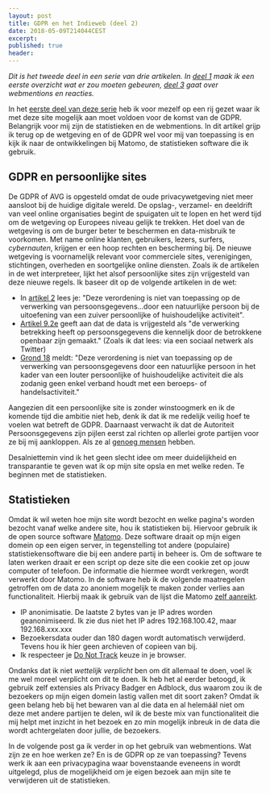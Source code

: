 ```yaml
---
layout: post
title: GDPR en het Indieweb (deel 2)
date: 2018-05-09T214044CEST
excerpt:
published: true
header:
---
```


_Dit is het tweede deel in een serie van drie artikelen. In [deel 1](/GDPR-en-het-Indieweb/) maak ik een eerste overzicht wat er zou moeten gebeuren, [deel 3](/GDPR-en-het-Indieweb-deel-3-Webmentions/) gaat over webmentions en reacties._

In het [eerste deel van deze serie](/GDPR-en-het-Indieweb/) heb ik voor mezelf op een rij gezet waar ik met deze site mogelijk aan moet voldoen voor de komst van de GDPR. Belangrijk voor mij zijn de statistieken en de webmentions. In dit artikel grijp ik terug op de wetgeving en of de GDPR wel voor mij van toepassing is en kijk ik naar de ontwikkelingen bij Matomo, de statistieken software die ik gebruik. 

## GDPR en persoonlijke sites

De GDPR of AVG is opgesteld omdat de oude privacywetgeving niet meer aansloot bij de huidige digitale wereld. De opslag-, verzamel- en deeldrift van veel online organisaties begint de spuigaten uit te lopen en het werd tijd om de wetgeving op Europees niveau gelijk te trekken. Het doel van de wetgeving is om de burger beter te beschermen en data-misbruik te voorkomen. Met name online klanten, gebruikers, lezers, surfers, _cybernauten_, krijgen er een hoop rechten en bescherming bij. De nieuwe wetgeving is voornamelijk relevant voor commerciele sites, verenigingen, stichtingen, overheden en soortgelijke online diensten. Zoals ik de artikelen in de wet interpreteer, lijkt het alsof persoonlijke sites zijn vrijgesteld van deze nieuwe regels. Ik baseer dit op de volgende artikelen in de wet:

* In [artikel 2](http://www.privacy-regulation.eu/nl/artikel-2-materieel-toepassingsgebied-EU-AVG.htm) lees je: "Deze verordening is niet van toepassing op de verwerking van persoonsgegevens...door een natuurlijke persoon bij de uitoefening van een zuiver persoonlijke of huishoudelijke activiteit". 
* [Artikel 9.2e](http://www.privacy-regulation.eu/nl/artikel-9-verwerking-van-bijzondere-categorieen-van-persoonsgegevens-EU-AVG.htm) geeft aan dat de data is vrijgesteld als "de verwerking betrekking heeft op persoonsgegevens die kennelijk door de betrokkene openbaar zijn gemaakt." (Zoals ik dat lees: via een sociaal netwerk als Twitter)
* [Grond 18](http://www.privacy-regulation.eu/nl/r18.htm) meldt: "Deze verordening is niet van toepassing op de verwerking van persoonsgegevens door een natuurlijke persoon in het kader van een louter persoonlijke of huishoudelijke activiteit die als zodanig geen enkel verband houdt met een beroeps- of handelsactiviteit." 

Aangezien dit een persoonlijke site is zonder winstoogmerk en ik de komende tijd die ambitie niet heb, denk ik dat ik me redelijk veilig hoef te voelen wat betreft de GDPR. Daarnaast verwacht ik dat de Autoriteit Persoonsgegevens zijn pijlen eerst zal richten op allerlei grote partijen voor ze bij mij aankloppen. Als ze al [genoeg mensen](http://customerfirst.nl/nieuws/2018/05/autoriteit-persoonsgegevens-niet-paraat-voor-gdpr/index.xml) hebben.

Desalniettemin vind ik het geen slecht idee om meer duidelijkheid en transparantie te geven wat ik op mijn site opsla en met welke reden. Te beginnen met de statistieken.

## Statistieken
Omdat ik wil weten hoe mijn site wordt bezocht en welke pagina's worden bezocht vanaf welke andere site, hou ik statistieken bij. Hiervoor gebruik ik de open source software [Matomo](https://matomo.org/). Deze software draait op mijn eigen domein op een eigen server, in tegenstelling tot andere (populaire) statistiekensoftware die bij een andere partij in beheer is. Om de software te laten werken draait er een script op deze site die een cookie zet op jouw computer of telefoon. De informatie die hiermee wordt verkregen, wordt verwerkt door Matomo. In de software heb ik de volgende maatregelen getroffen om de data zo anoniem mogelijk te maken zonder verlies aan functionaliteit. Hierbij maak ik gebruik van de lijst die Matomo [zelf aanreikt](https://matomo.org/docs/privacy/).

* IP anonimisatie. De laatste 2 bytes van je IP adres worden geanonimiseerd. Ik zie dus niet het IP adres 192.168.100.42, maar 192.168.xxx.xxx
* Bezoekersdata ouder dan 180 dagen wordt automatisch verwijderd. Tevens hou ik hier geen archieven of copieen van bij. 
* Ik respecteer je [Do Not Track](https://www.eff.org/issues/do-not-track) keuze in je browser. 

Ondanks dat ik niet *wettelijk verplicht* ben om dit allemaal te doen, voel ik me wel moreel verplicht om dit te doen. Ik heb het al eerder betoogd, ik gebruik zelf extensies als Privacy Badger en Adblock, dus waarom zou ik de bezoekers op mijn eigen domein lastig vallen met dit soort zaken? Omdat ik geen belang heb bij het bewaren van al die data en al helemáál niet om deze met andere partijen te delen, wil ik de beste mix van functionaliteit die mij helpt met inzicht in het bezoek en zo min mogelijk inbreuk in de data die wordt achtergelaten door jullie, de bezoekers. 

In de volgende post ga ik verder in op het gebruik van webmentions. Wat zijn ze en hoe werken ze? En is de GDPR op ze van toepassing? Tevens werk ik aan een privacypagina waar bovenstaande eveneens in wordt uitgelegd, plus de mogelijkheid om je eigen bezoek aan mijn site te verwijderen uit de statistieken.
